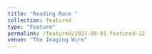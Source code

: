 ```yaml
---
title: "Reading Race "
collection: featured
type: "Feature"
permalink: /featured/2021-09-01-featured-12
venue: "The Imaging Wire"
---
```

